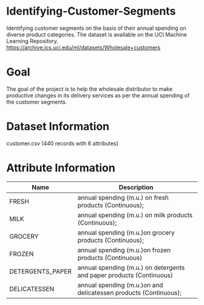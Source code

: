 # Identifying-Customer-Segments
Identifying customer segments on the basis of their annual spending on diverse product categories. The dataset is available on the UCI Machine Learning Repository. https://archive.ics.uci.edu/ml/datasets/Wholesale+customers

# Goal
The goal of the project is to help the wholesale distributor to make productive changes in its delivery services as per the annual spending of the customer segments.

# Dataset Information
customer.csv (440 records with 6 attributes)

# Attribute Information

Name | Description
-----|-------------
FRESH|annual spending (m.u.) on fresh products (Continuous);
MILK|annual spending (m.u.) on milk products (Continuous);
GROCERY|annual spending (m.u.)on grocery products (Continuous);
FROZEN|annual spending (m.u.)on frozen products (Continuous)
DETERGENTS_PAPER|annual spending (m.u.) on detergents and paper products (Continuous)
DELICATESSEN|annual spending (m.u.)on and delicatessen products (Continuous);

